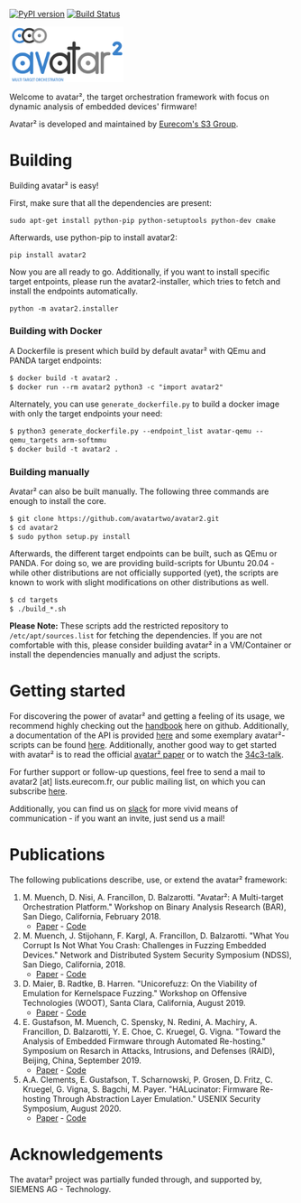 [![PyPI version](https://badge.fury.io/py/avatar2.svg)](https://badge.fury.io/py/avatar2)
[![Build Status](https://travis-ci.org/avatartwo/avatar2.svg?branch=master)](https://travis-ci.org/avatartwo/avatar2)

<img src="./avatar_logo.png" width="40%" height="40%"><br/>


Welcome to avatar², the target orchestration framework with focus on dynamic
 analysis of embedded devices' firmware!

Avatar² is developed and maintained by [Eurecom's S3 Group](http://s3.eurecom.fr/).

# Building

Building avatar² is easy!

First, make sure that all the dependencies are present:

```
sudo apt-get install python-pip python-setuptools python-dev cmake
```

Afterwards, use python-pip to install avatar2:

```
pip install avatar2
```

Now you are all ready to go. Additionally, if you want to install specific
target entpoints, please run the avatar2-installer, which tries to fetch and
install the endpoints automatically.

```
python -m avatar2.installer
```

### Building with Docker

A Dockerfile is present which build by default avatar² with QEmu and PANDA target endpoints:

```
$ docker build -t avatar2 .
$ docker run --rm avatar2 python3 -c "import avatar2"
```

Alternately, you can use `generate_dockerfile.py` to build a docker image with only the target endpoints your need:

```
$ python3 generate_dockerfile.py --endpoint_list avatar-qemu --qemu_targets arm-softmmu
$ docker build -t avatar2 .
```

### Building manually

Avatar² can also be built manually.
The following three commands are enough to install the core.
```
$ git clone https://github.com/avatartwo/avatar2.git
$ cd avatar2
$ sudo python setup.py install
```
Afterwards, the different target endpoints can be built, such as QEmu or PANDA.
For doing so, we are providing build-scripts for Ubuntu 20.04 - while other
distributions are not officially supported (yet), the scripts are known to
work with slight modifications on other distributions as well.
```
$ cd targets
$ ./build_*.sh
```

**Please Note:** These scripts add the restricted repository to
`/etc/apt/sources.list` for fetching the dependencies. If you are not comfortable
with this, please consider building avatar² in a VM/Container or install the 
dependencies manually and adjust the scripts.

# Getting started
For discovering the power of avatar² and getting a feeling of its usage,
we recommend highly checking out the 
[handbook](https://github.com/avatartwo/avatar2/tree/master/handbook) here on
github.
Additionally, a documentation of the API is provided 
[here](https://avatartwo.github.io/avatar2-docs/) and some exemplary
avatar²-scripts can be found 
[here](https://github.com/avatartwo/avatar2-examples).
Additionally, another good way to get started with avatar² is to read the official
[avatar² paper](http://s3.eurecom.fr/docs/bar18_muench.pdf) or to watch the
[34c3-talk](https://media.ccc.de/v/34c3-9195-avatar).

For further support or follow-up questions, feel free to send a mail to
avatar2 [at] lists.eurecom.fr, our public mailing list, on which you can
subscribe [here](https://lists.eurecom.fr/sympa/subscribe/avatar2).

Additionally, you can find us on [slack](https://avatartwo.slack.com/) for more
vivid means of communication - if you want an invite, just send us a mail!


# Publications
The following publications describe, use, or extend the avatar² framework:
1. M. Muench, D. Nisi, A. Francillon, D. Balzarotti. "Avatar²: A Multi-target Orchestration Platform." Workshop on Binary Analysis Research (BAR), San Diego, California, February 2018.
    - [Paper](http://s3.eurecom.fr/docs/bar18_muench.pdf) - [Code](https://github.com/avatartwo/bar18_avatar2)
2. M. Muench, J. Stijohann, F. Kargl, A. Francillon, D. Balzarotti. "What You Corrupt Is Not What You Crash: Challenges in Fuzzing Embedded Devices." Network and Distributed System Security Symposium (NDSS), San Diego, California, 2018.
    - [Paper](http://www.s3.eurecom.fr/docs/ndss18_muench.pdf) - [Code](https://github.com/avatartwo/ndss18_wycinwyc)
3. D. Maier, B. Radtke, B. Harren. "Unicorefuzz: On the Viability of Emulation for Kernelspace Fuzzing." Workshop on Offensive Technologies (WOOT), Santa Clara, California, August 2019.
    - [Paper](https://www.usenix.org/system/files/woot19-paper_maier.pdf) - [Code](https://github.com/fgsect/unicorefuzz)
4.  E. Gustafson, M. Muench, C. Spensky, N. Redini, A. Machiry, A. Francillon, D. Balzarotti, Y. E. Choe, C. Kruegel, G. Vigna. "Toward the Analysis of Embedded Firmware through Automated Re-hosting." Symposium on Resarch in Attacks, Intrusions, and Defenses (RAID), Beijing, China, September 2019.
    - [Paper](http://subwire.net/papers/pretender-final.pdf) - [Code](https://github.com/ucsb-seclab/pretender)
5.  A.A. Clements, E. Gustafson, T. Scharnowski, P. Grosen, D. Fritz, C. Kruegel, G. Vigna, S. Bagchi, M. Payer. "HALucinator: Firmware Re-hosting Through Abstraction Layer Emulation." USENIX Security Symposium, August 2020.
    - [Paper](https://www.usenix.org/system/files/sec20summer_clements_prepub.pdf) - [Code](https://github.com/embedded-sec/halucinator)



# Acknowledgements
The avatar² project was partially funded through, and supported by, SIEMENS AG - Technology.
